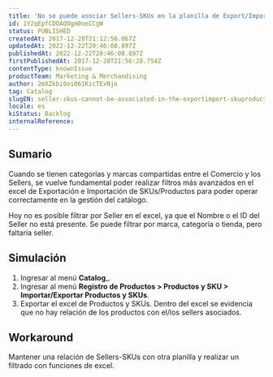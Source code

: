 ```yaml
---
title: 'No se puede asociar Sellers-SKUs en la planilla de Export/Import de SKU/Produto'
id: 1Y2qEpfCDOAQOgm0oeCCgW
status: PUBLISHED
createdAt: 2017-12-28T21:12:56.067Z
updatedAt: 2022-12-22T20:46:08.897Z
publishedAt: 2022-12-22T20:46:08.897Z
firstPublishedAt: 2017-12-28T21:56:28.754Z
contentType: knownIssue
productTeam: Marketing & Merchandising
author: 2mXZkbi0oi061KicTExNjo
tag: Catalog
slugEN: seller-skus-cannot-be-associated-in-the-exportimport-skuproduct-spreadsheet
locale: es
kiStatus: Backlog
internalReference: 
---
```


## Sumario

Cuando se tienen categorías y marcas compartidas entre el Comercio y los Sellers, se vuelve fundamental poder realizar filtros más avanzados en el excel de Exportación e Importación de SKUs/Productos para poder operar correctamente en la gestión del catálogo.

Hoy no es posible filtrar por Seller en el excel, ya que el Nombre o el ID del Seller no está presente. Se puede filtrar por marca, categoría o tienda, pero faltaría seller. 

## Simulación

1. Ingresar al menú __Catalog___.
2. Ingresar al menú __Registro de Productos > Productos y SKU > Importar/Exportar Productos y SKUs__.
3. Exportar el excel de Productos y SKUs. Dentro del excel se evidencia que no hay relación de los productos con el/los sellers asociados.

## Workaround

Mantener una relación de Sellers-SKUs con otra planilla y realizar un filtrado con funciones de excel.

